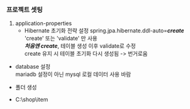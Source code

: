 ### 프로젝트 셋팅
1. application-properties
   - Hibernate 초기화 전략 설정
      spring.jpa.hibernate.ddl-auto=***create***  
    'create' 또는 'validate' 만 사용  
    ***처음엔 create***, 테이블 생성 이후 validate로 수정  
    create 유지 시 테이블 초기화 다시 생성됨 -> 번거로움  
 
  - database 설정  
    mariadb 설정이 아닌 mysql 로컬 데이터 사용 바람
    
  - 폴더 생성
  - C:\shop\item
  
  
